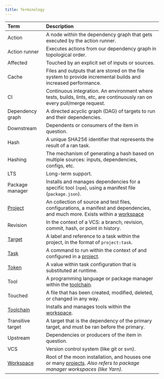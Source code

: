 ```yaml
---
title: Terminology
---
```


| Term                   | Description                                                                                                                                |
| :--------------------- | :----------------------------------------------------------------------------------------------------------------------------------------- |
| Action                 | A node within the dependency graph that gets executed by the action runner.                                                                |
| Action runner          | Executes actions from our dependency graph in topological order.                                                                           |
| Affected               | Touched by an explicit set of inputs or sources.                                                                                           |
| Cache                  | Files and outputs that are stored on the file system to provide incremental builds and increased performance.                              |
| CI                     | Continuous integration. An environment where tests, builds, lints, etc, are continuously ran on every pull/merge request.                  |
| Dependency graph       | A directed acyclic graph (DAG) of targets to run and their dependencies.                                                                   |
| Downstream             | Dependents or consumers of the item in question.                                                                                           |
| Hash                   | A unique SHA256 identifier that represents the result of a ran task.                                                                       |
| Hashing                | The mechanism of generating a hash based on multiple sources: inputs, dependencies, configs, etc.                                          |
| LTS                    | Long-term support.                                                                                                                         |
| Package manager        | Installs and manages dependencies for a specific tool (`npm`), using a manifest file (`package.json`).                                     |
| [Project][project]     | An collection of source and test files, configurations, a manifest and dependencies, and much more. Exists within a [workspace][workspace] |
| Revision               | In the context of a VCS: a branch, revision, commit, hash, or point in history.                                                            |
| [Target][target]       | A label and reference to a task within the project, in the format of `project:task`.                                                       |
| [Task][task]           | A command to run within the context of and configured in a [project][project].                                                             |
| [Token][token]         | A value within task configuration that is substituted at runtime.                                                                          |
| Tool                   | A programming language or package manager within the [toolchain][toolchain].                                                               |
| Touched                | A file that has been created, modified, deleted, or changed in any way.                                                                    |
| [Toolchain][toolchain] | Installs and manages tools within the [workspace][workspace].                                                                              |
| Transitive target      | A target that is the dependency of the primary target, and must be ran before the primary.                                                 |
| Upstream               | Dependencies or producers of the item in question.                                                                                         |
| VCS                    | Version control system (like git or svn).                                                                                                  |
| [Workspace][workspace] | Root of the moon installation, and houses one or many [projects][project]. _Also refers to package manager workspaces (like Yarn)._        |

[project]: ./concepts/project
[target]: ./concepts/target
[task]: ./concepts/task
[token]: ./concepts/token
[toolchain]: ./concepts/toolchain
[workspace]: ./concepts/workspace
